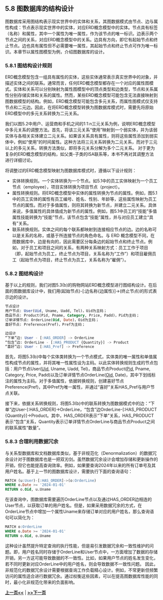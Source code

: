 ## 5.8 图数据库的结构设计
图数据库采用图结构表示现实世界中的实体和关系，其图数据模式由节点、边与属性构成：节点表示现实世界中的实体，对应ERD概念模型中的实体。节点具有标签（名称）和属性，其中一个属性为唯一属性，作为该节点的唯一标识。边表示两个节点之间的关系，对应ERD概念模型中的关系。边具有方向，即它有起始节点和终止节点。边也具有属性但不必需要唯一属性，其起始节点和终止节点可作为唯一标识。本章节以属性图模型为例，介绍图数据库的设计。

### 5.8.1 图结构设计规则

ERD概念模型包含一组具有属性的实体，这些实体通常表示真实世界中的对象，并描述实体之间的联系。通常而言，任何ERD概念模型都存在一个对应的属性图模式。实体和关系可以分别映射为属性图模型中的顶点类型和边类型，节点和关系属性分别存储实体和关系的属性。然而，某些ERD概念模型可能包含无法直接映射到图数据模型的结构。例如，ERD概念模型可能包含多元关系，而属性图模式仅支持节点和二元边。因此，在将ERD概念模型转换为图数据库模式时，需要先将原始ERD模型中的多元关系转换为二元关系。

我们以图5.2中用户、运营商和手机之间的1:1:n三元关系为例，说明ERD概念模型中多元关系的调整方法。首先，将该三元关系“使用”映射到一个弱实体，并为该弱实体与各相关实体建立二元关系。如果该关系具有属性，则将这些属性添加到弱实体中，例如“使用”的时间属性。这种方法将三元关系转换为二元关系，而对于三元以上的多元关系，转换方法类似，即将多元关系分解为多个二元关系。
对于更为复杂的ERD概念模型的结构，如父类-子类的ISA联系等，本书不再对其调整方法进行详细讨论。

将调整过的ERD概念模型映射为图数据库模式时，遵循以下设计规则：
- 实体转换规则。一个实体转换为一个节点。如5.1中的员工实体映射为一个员工节点（employee），项目实体转换为项目节点（project）。
- 属性转换规则。将ERD概念模型中实体的属性转换为节点的属性。例如，图5.1中的员工实体的属性有员工编号、姓名、性别、年龄等，这些属性映射为员工节点的属性。而对于多值属性，则将其转换为新节点，并建立二元关系。具体来说，多值属性的具体值成为新节点的属性。例如，图5.1中员工的“技能”多值属性技能转换为“技能”节点，该节点包含“技能”属性，并与对应员工建立“具有”关系。
- 联系转换规则。实体之间的每个联系都映射到连接相应节点的边。边的名称可以是关系的名称，或基于所连接节点的角色命名。与 ERD 概念模型不同，在图数据库中，边是有向的，因此需要区分每条边的起始节点和终止节点。例如，对于员工和项目之间的关系，有两种关系映射方式：员工工作于项目（即，起始节点为员工，终止节点为项目，关系名称为“工作”）和项目雇佣员工（起始节点为项目，终止节点为员工，关系名称为“雇佣”）。
<!-- 在图 2 中，节点的属性写在节点矩形的底部，从（带下划线的）键属性开始。如果存在边的属性，则将其写在边名称后的括号中。如果存在属性的约束，则将其写在属性名称后。 -->
<!-- 将ERD概念模型转换为图数据库模型包含两个步骤：调整ERD以适配图数据库模型；将调整后的ERD转换为图数据库模型。
 -->

### 5.8.2 图结构设计
基于以上的规则，我们对图5.3(b)的购物网站ERD概念模型进行图结构设计。在后面的图数据库设计中，我们用(起始节点)-[:边名称{边属性}]->(终止节点)的形式表示边的设计。
```SQL
节点设计
用户节点: User(Uid, Uname, Uadd, Tel)，Uid为主码；
商品节点: Product(Pid, Pname, Category, Price, Padd)，Pid为主码；
订单详情节点: OrderLine(Oid, Date)，Oid为主码；
喜好节点: Preference(Pref)，Pref为主码；

边设计
“下单”边: User - [:HAS_ORDER] -> OrderLine
“包含”边: OrderLine - [:HAS_PRODUCT {Quantity}] -> Product
“喜好”边: User - [:HAS_Pref] -> Preference
```

首先，将图5.3(b)中每个实体类转换为一个节点模式，实体类的唯一属性和单值属性构成节点的属性，并将其唯一性属性设为主码。以此实体转换规则生成的节点包括：用户节点User(<u>Uid</u>, Uname, Uadd, Tel)，商品节点Product(<u>Pid</u>, Pname, Category, Price, Padd)以及订单详情节点OrderLine(<u>Oid</u>, Date)，其中下划线标注的属性为主码。对于多值属性，依据转换规则，创建喜好节点Preference(Pref)，其中Pref为唯一属性，并通过“喜好”关系HAS_Pref与用户节点关联。

接下来，依据关系转换规则，将图5.3(b)中的联系转换为图数据模式中的边：“下单”边User-[:HAS_ORDER]->OrderLine，“包含”边OrderLine-[:HAS_PRODUCT {Quantity}]->Product。其中，HAS_ORDER表示“下单”关系，HAS_PRODUCT表示“包含”关系，Quantity表示订单详情节点OrderLine与商品节点Product之间的联系属性“数量”。

### 5.8.3 合理利用数据冗余

与关系型数据库和文档数据库类似，基于非规范化（Denormalization）的数据冗余设计对于图数据库也是一把双刃剑。虽然数据冗余设计会增加存储和更新操作的开销，但它也能提高查询效率。例如，如果要查询2024年以来的所有订单号及其用户姓名。基于上一节的图数据库设计，需要执行下面的查询语句：
```SQL
MATCH (u:User)-[:HAS_ORDER]->(o:OrderLine)
WHERE o.Date >= '2024-01-01'
RETURN o.Oid, u.Uname
```

在该查询中，图数据库需要遍历OrderLine节点以及通过HAS_ORDER边相连的User节点，以获取订单的用户姓名。但是，如果采用数据冗余的方式，在OrderLine节点中增加一个属性Uname来存储订单对应的用户姓名，那么查询语句可以简化为：
```SQL
MATCH o:OrderLine
WHERE o.Date >= '2024-01-01'
RETURN o.Oid, o.Uname
```
<!-- 规范化原则指导了关系型数据库中的数据如何被分割成表以及这些表如何相互链接。例如，实现第三范式（3NF）通常涉及消除传递依赖，以确保每个非主码属性仅依赖于主码。这种结构化的方法在关系数据库中帮助维护一致性，并促进更简单的数据管理。
然而，在图数据库中，关系型数据库中的规范化原则有时会导致效率低下，特别是在涉及大型和互联数据集的场景中。在关系数据库中将数据分割成单独表的传统方法，并不总是与图数据库的本质相契合，图数据库的重点在于数据点之间的关系，而不仅仅是数据本身。 -->
<!-- 反规范化虽然在提高图数据库的性能和查询效率方面具有优势，但也伴随着一系列权衡。关键挑战在于找到适当的平衡，以最大化效率而不对数据库管理的其他方面产生不利影响。 -->
这种设计虽然提升特定查询的执行性能，但是易引发数据冗余和一致性维护的问题。即，用户姓名同时存储于OrderLine和User节点中，一方面增加了数据的存储开销，另一方这可能导致数据的不一致性。比如，如果用户节点的姓名发生变化，若不同时更新对应OrderLine中的用户姓名，则会导致数据不一致性问题。
因此，非规范化的数据冗余设计需要根据查询工作负载精心设计。例如，不常更新但频繁访问的属性适合进行数据冗余。通过权衡这些因素，可以在提高图数据库性能的同时，最小化非规范化带来的负面影响。

[**上一页<<**](chapter5.7-D.md) | [**>>下一页**](chapter5.9-G.md)